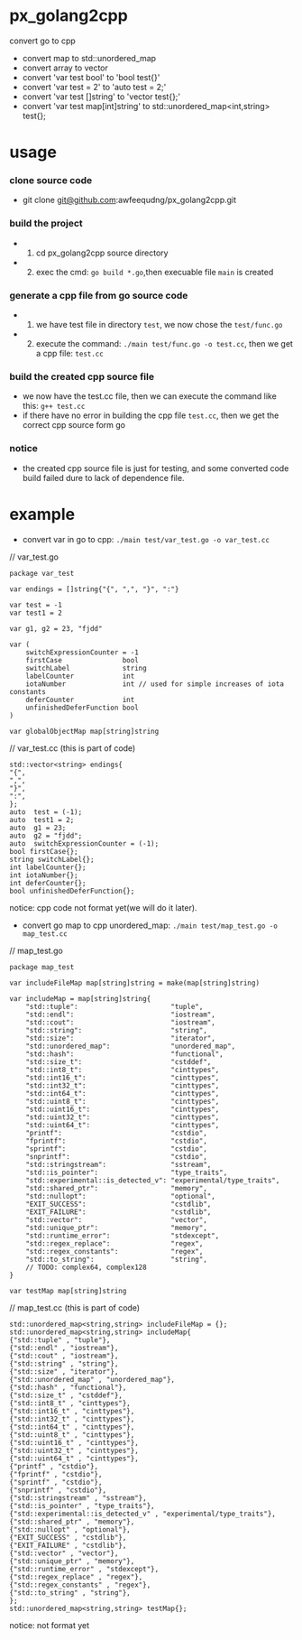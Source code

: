 # px_golang2cpp
convert go to cpp
- convert map to std::unordered_map
- convert array to vector
- convert 'var test bool' to 'bool test{}'
- convert 'var test = 2' to 'auto test = 2;'
- convert 'var test []string' to 'vector<string> test{};'
- convert 'var test map[int]string' to std::unordered_map<int,string> test{};

# usage
### clone source code
- git clone git@github.com:awfeequdng/px_golang2cpp.git
### build the project
- 1. cd px_golang2cpp source directory
- 2. exec the cmd: `go build *.go`,then execuable file `main` is created

### generate a cpp file from go source code
- 1. we have test file in directory `test`, we now chose the `test/func.go`
- 2. execute the command: `./main test/func.go -o test.cc`, then we get a cpp file: `test.cc`

### build the created cpp source file
- we now have the test.cc file, then we can execute the command like this: `g++ test.cc`
- if there have no error in building the cpp file `test.cc`, then we get the correct cpp source form go

### notice
- the created cpp source file is just for testing, and some converted code build failed dure to lack of dependence file.

# example
- convert var in go to cpp: `./main test/var_test.go -o var_test.cc`

// var_test.go
```
package var_test

var endings = []string{"{", ",", "}", ":"}

var test = -1
var test1 = 2

var g1, g2 = 23, "fjdd"

var (
	switchExpressionCounter = -1
	firstCase               bool
	switchLabel             string
	labelCounter            int
	iotaNumber              int // used for simple increases of iota constants
	deferCounter            int
	unfinishedDeferFunction bool
)

var globalObjectMap map[string]string

```

// var_test.cc (this is part of code)
```
std::vector<string> endings{
"{",
",",
"}",
":",
};
auto  test = (-1);
auto  test1 = 2;
auto  g1 = 23;
auto  g2 = "fjdd";
auto  switchExpressionCounter = (-1);
bool firstCase{};
string switchLabel{};
int labelCounter{};
int iotaNumber{};
int deferCounter{};
bool unfinishedDeferFunction{};
```
notice: cpp code not format yet(we will do it later).

- convert go map to cpp unordered_map: `./main test/map_test.go -o map_test.cc`

// map_test.go
```
package map_test

var includeFileMap map[string]string = make(map[string]string)

var includeMap = map[string]string{
	"std::tuple":                       "tuple",
	"std::endl":                        "iostream",
	"std::cout":                        "iostream",
	"std::string":                      "string",
	"std::size":                        "iterator",
	"std::unordered_map":               "unordered_map",
	"std::hash":                        "functional",
	"std::size_t":                      "cstddef",
	"std::int8_t":                      "cinttypes",
	"std::int16_t":                     "cinttypes",
	"std::int32_t":                     "cinttypes",
	"std::int64_t":                     "cinttypes",
	"std::uint8_t":                     "cinttypes",
	"std::uint16_t":                    "cinttypes",
	"std::uint32_t":                    "cinttypes",
	"std::uint64_t":                    "cinttypes",
	"printf":                           "cstdio",
	"fprintf":                          "cstdio",
	"sprintf":                          "cstdio",
	"snprintf":                         "cstdio",
	"std::stringstream":                "sstream",
	"std::is_pointer":                  "type_traits",
	"std::experimental::is_detected_v": "experimental/type_traits",
	"std::shared_ptr":                  "memory",
	"std::nullopt":                     "optional",
	"EXIT_SUCCESS":                     "cstdlib",
	"EXIT_FAILURE":                     "cstdlib",
	"std::vector":                      "vector",
	"std::unique_ptr":                  "memory",
	"std::runtime_error":               "stdexcept",
	"std::regex_replace":               "regex",
	"std::regex_constants":             "regex",
	"std::to_string":                   "string",
	// TODO: complex64, complex128
}

var testMap map[string]string
```

// map_test.cc (this is part of code)
```
std::unordered_map<string,string> includeFileMap = {};
std::unordered_map<string,string> includeMap{
{"std::tuple" , "tuple"},
{"std::endl" , "iostream"},
{"std::cout" , "iostream"},
{"std::string" , "string"},
{"std::size" , "iterator"},
{"std::unordered_map" , "unordered_map"},
{"std::hash" , "functional"},
{"std::size_t" , "cstddef"},
{"std::int8_t" , "cinttypes"},
{"std::int16_t" , "cinttypes"},
{"std::int32_t" , "cinttypes"},
{"std::int64_t" , "cinttypes"},
{"std::uint8_t" , "cinttypes"},
{"std::uint16_t" , "cinttypes"},
{"std::uint32_t" , "cinttypes"},
{"std::uint64_t" , "cinttypes"},
{"printf" , "cstdio"},
{"fprintf" , "cstdio"},
{"sprintf" , "cstdio"},
{"snprintf" , "cstdio"},
{"std::stringstream" , "sstream"},
{"std::is_pointer" , "type_traits"},
{"std::experimental::is_detected_v" , "experimental/type_traits"},
{"std::shared_ptr" , "memory"},
{"std::nullopt" , "optional"},
{"EXIT_SUCCESS" , "cstdlib"},
{"EXIT_FAILURE" , "cstdlib"},
{"std::vector" , "vector"},
{"std::unique_ptr" , "memory"},
{"std::runtime_error" , "stdexcept"},
{"std::regex_replace" , "regex"},
{"std::regex_constants" , "regex"},
{"std::to_string" , "string"},
};
std::unordered_map<string,string> testMap{};
```

notice: not format yet
